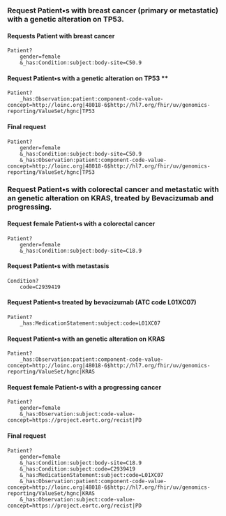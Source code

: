 ### Request Patient•s with breast cancer (primary or metastatic) with a genetic alteration on TP53.

#### Requests Patient with breast cancer

```
Patient?
    gender=female
    &_has:Condition:subject:body-site=C50.9
```

#### Request Patient•s with a genetic alteration on TP53 \*\*

```
Patient?
    _has:Observation:patient:component-code-value-concept=http://loinc.org|48018-6$http://hl7.org/fhir/uv/genomics-reporting/ValueSet/hgnc|TP53
```

#### Final request

```
Patient?
    gender=female
    &_has:Condition:subject:body-site=C50.9
    &_has:Observation:patient:component-code-value-concept=http://loinc.org|48018-6$http://hl7.org/fhir/uv/genomics-reporting/ValueSet/hgnc|TP53
```

### Request Patient•s with colorectal cancer and metastatic with an genetic alteration on KRAS, treated by Bevacizumab and progressing.

#### Request female Patient•s with a colorectal cancer

```
Patient?
    gender=female
    &_has:Condition:subject:body-site=C18.9
```

#### Request Patient•s with metastasis

```
Condition?
    code=C2939419
```

#### Request Patient•s treated by bevacizumab (ATC code L01XC07)

```
Patient?
    _has:MedicationStatement:subject:code=L01XC07
```

#### Request Patient•s with an genetic alteration on KRAS

```
Patient?
    _has:Observation:patient:component-code-value-concept=http://loinc.org|48018-6$http://hl7.org/fhir/uv/genomics-reporting/ValueSet/hgnc|KRAS
```

#### Request female Patient•s with a progressing cancer

```
Patient?
    gender=female
    &_has:Observation:subject:code-value-concept=https://project.eortc.org/recist|PD
```

#### Final request

```
Patient?
    gender=female
    &_has:Condition:subject:body-site=C18.9
    &_has:Condition:subject:code=C2939419
    &_has:MedicationStatement:subject:code=L01XC07
    &_has:Observation:patient:component-code-value-concept=http://loinc.org|48018-6$http://hl7.org/fhir/uv/genomics-reporting/ValueSet/hgnc|KRAS
    &_has:Observation:subject:code-value-concept=https://project.eortc.org/recist|PD
```
